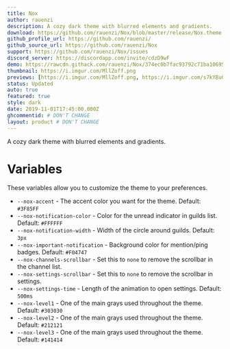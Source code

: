 ```yaml
---
title: Nox
author: rauenzi
description: A cozy dark theme with blurred elements and gradients.
download: https://github.com/rauenzi/Nox/blob/master/release/Nox.theme.css
github_profile_url: https://github.com/rauenzi/
github_source_url: https://github.com/rauenzi/Nox
support: https://github.com/rauenzi/Nox/issues
discord_server: https://discordapp.com/invite/cdzD9wF
demo: https://rawcdn.githack.com/rauenzi/Nox/374ec0b7fac93792c71ba1069584daaeb9311862/release/Nox.theme.css
thumbnail: https://i.imgur.com/MllZoff.png
previews: [https://i.imgur.com/MllZoff.png, https://i.imgur.com/s7kYBuG.png, https://i.imgur.com/AxBEKTX.png, https://i.imgur.com/eeEiugG.png, https://i.imgur.com/Z5V6sZH.jpg, https://i.imgur.com/YCpOIW8.png, https://i.imgur.com/5ebyVJf.png]
status: Updated
auto: true
featured: true
style: dark
date: 2019-11-01T17:45:00.000Z
ghcommentid: # DON'T CHANGE
layout: product # DON'T CHANGE
---
```

A cozy dark theme with blurred elements and gradients.

# Variables

These variables allow you to customize the theme to your preferences.

 - `--nox-accent` - The accent color you want for the theme. Default: `#3F85FF`
 - `--nox-notification-color` - Color for the unread indicator in guilds list. Default: `#FFFFFF`
 - `--nox-notification-width` - Width of the circle around guilds. Default: `3px`
 - `--nox-important-notification` - Background color for mention/ping badges. Default: `#F04747`
 - `--nox-channels-scrollbar` - Set this to `none` to remove the scrollbar in the channel list.
 - `--nox-settings-scrollbar` - Set this to `none` to remove the scrollbar in settings.
 - `--nox-settings-time` - Length of the animation to open settings. Default: `500ms`
 - `--nox-level1` - One of the main grays used throughout the theme. Default: `#303030`
 - `--nox-level2` - One of the main grays used throughout the theme. Default: `#212121`
 - `--nox-level3` - One of the main grays used throughout the theme. Default: `#141414`